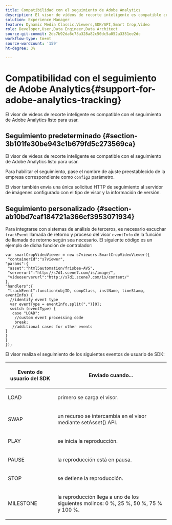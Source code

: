 ```yaml
---
title: Compatibilidad con el seguimiento de Adobe Analytics
description: El visor de vídeos de recorte inteligente es compatible con el seguimiento de Adobe Analytics listo para usar.
solution: Experience Manager
feature: Dynamic Media Classic,Viewers,SDK/API,Smart Crop,Video
role: Developer,User,Data Engineer,Data Architect
source-git-commit: 2dc7b92da6c73a328a82c50dc5a052a3351ee2dc
workflow-type: tm+mt
source-wordcount: '159'
ht-degree: 3%

---
```


# Compatibilidad con el seguimiento de Adobe Analytics{#support-for-adobe-analytics-tracking}

El visor de vídeos de recorte inteligente es compatible con el seguimiento de Adobe Analytics listo para usar.

## Seguimiento predeterminado {#section-3b101fe30be943c1b679fd5c273569ca}

El visor de vídeos de recorte inteligente es compatible con el seguimiento de Adobe Analytics listo para usar.

Para habilitar el seguimiento, pase el nombre de ajuste preestablecido de la empresa correspondiente como `config2` parámetro.

El visor también envía una única solicitud HTTP de seguimiento al servidor de imágenes configurado con el tipo de visor y la información de versión.

## Seguimiento personalizado {#section-ab10bd7caf184721a366cf3953071934}

Para integrarse con sistemas de análisis de terceros, es necesario escuchar `trackEvent` llamada de retorno y proceso del visor `eventInfo` de la función de llamada de retorno según sea necesario. El siguiente código es un ejemplo de dicha función de controlador:

```
var smartCropVideoViewer = new s7viewers.SmartCropVideoViewer({ 
 "containerId":"s7viewer", 
"params":{ 
 "asset":"html5automation/frisbee-AVS", 
 "serverurl":"http://s7d1.scene7.com/is/image/", 
 "videoserverurl":"http://s7d1.scene7.com/is/content/" 
}, 
"handlers":{ 
 "trackEvent":function(objID, compClass, instName, timeStamp, eventInfo) { 
  //identify event type 
  var eventType = eventInfo.split(",")[0]; 
  switch (eventType) { 
   case "LOAD": 
    //custom event processing code 
    break; 
   //additional cases for other events 
} 
} 
} 
});
```

El visor realiza el seguimiento de los siguientes eventos de usuario de SDK:

<table id="table_5D090E6614974D968E1A93B5727D859C"> 
 <thead> 
  <tr> 
   <th colname="col1" class="entry"> <p>Evento de usuario del SDK </p> </th> 
   <th colname="col2" class="entry"> <p>Enviado cuando... </p> </th> 
  </tr> 
 </thead>
 <tbody> 
  <tr> 
   <td colname="col1"> <p> <span class="codeph"> LOAD </span> </p> </td> 
   <td colname="col2"> <p>primero se carga el visor. </p> </td> 
  </tr> 
  <tr> 
   <td colname="col1"> <p> <span class="codeph"> SWAP </span> </p> </td> 
   <td colname="col2"> <p>un recurso se intercambia en el visor mediante <span class="codeph"> setAsset() </span> API. </p> </td> 
  </tr> 
  <tr> 
   <td colname="col1"> <p> <span class="codeph"> PLAY </span> </p> </td> 
   <td colname="col2"> <p>se inicia la reproducción. </p> </td> 
  </tr> 
  <tr> 
   <td colname="col1"> <p> <span class="codeph"> PAUSE </span> </p> </td> 
   <td colname="col2"> <p>la reproducción está en pausa. </p> </td> 
  </tr> 
  <tr> 
   <td colname="col1"> <p> <span class="codeph"> STOP </span> </p> </td> 
   <td colname="col2"> <p>se detiene la reproducción. </p> </td> 
  </tr> 
  <tr> 
   <td colname="col1"> <p> <span class="codeph"> MILESTONE </span> </p> </td> 
   <td colname="col2"> <p>la reproducción llega a uno de los siguientes molinos: 0 %, 25 %, 50 %, 75 % y 100 %. </p> </td> 
  </tr> 
 </tbody> 
</table>
